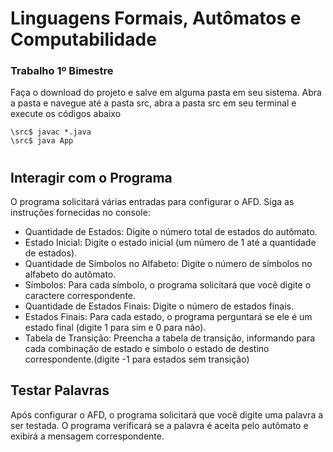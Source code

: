 # Linguagens Formais, Autômatos e Computabilidade
### Trabalho 1º Bimestre

Faça o download do projeto e salve em alguma pasta em seu sistema. Abra a pasta e navegue até a pasta src, abra a pasta src em seu terminal e execute os códigos abaixo
```console
\src$ javac *.java
\src$ java App
```

#
## Interagir com o Programa

O programa solicitará várias entradas para configurar o AFD. Siga as instruções fornecidas no console:

* Quantidade de Estados: Digite o número total de estados do autômato.
* Estado Inicial: Digite o estado inicial (um número de 1 até a quantidade de estados).
* Quantidade de Símbolos no Alfabeto: Digite o número de símbolos no alfabeto do autômato.
* Símbolos: Para cada símbolo, o programa solicitará que você digite o caractere correspondente.
* Quantidade de Estados Finais: Digite o número de estados finais.
* Estados Finais: Para cada estado, o programa perguntará se ele é um estado final (digite 1 para sim e 0 para não).
* Tabela de Transição: Preencha a tabela de transição, informando para cada combinação de estado e símbolo o estado de destino correspondente.(digite -1 para estados sem transição)

## Testar Palavras

Após configurar o AFD, o programa solicitará que você digite uma palavra a ser testada. O programa verificará se a palavra é aceita pelo autômato e exibirá a mensagem correspondente.